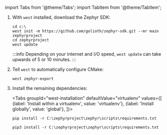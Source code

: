 import Tabs from '@theme/Tabs';
import TabItem from '@theme/TabItem';

1. With `west` installed, download the Zephyr SDK:

    ```shell
    cd c:\
    west init -m https://github.com/golioth/zephyr-sdk.git --mr main zephyrproject
    cd zephyrproject
    west update
    ```

    :::info
    Depending on your internet and I/O speed, `west update` can take upwards of 5 or 10 minutes.
    :::

2. Tell `west` to automatically configure CMake:

    ```
    west zephyr-export
    ```

3. Install the remaining dependencies:

    <Tabs
    groupId="west-installation"
    defaultValue="virtualenv"
    values={[
    {label: 'Install within a virtualenv', value: 'virtualenv'},
    {label: 'Install globally', value: 'global'},
    ]}>
    <TabItem value="virtualenv">

    ```
    pip install -r C:\zephyrproject\zephyr\scripts\requirements.txt
    ```

    </TabItem>
    <TabItem value="global">

    ```
    pip3 install -r C:\zephyrproject\zephyr\scripts\requirements.txt
    ```

    </TabItem>
    </Tabs>
